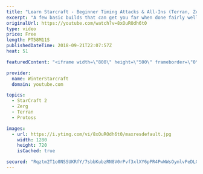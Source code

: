 ```yaml
---
title: "Learn Starcraft - Beginner Timing Attacks & All-Ins (Terran, Zerg & Protoss)"
excerpt: "A few basic builds that can get you far when done fairly well. Also important is how not to overextend and lose everything."
originalUrl: https://youtube.com/watch?v=8xOuROdh6t0
type: video
price: Free
length: PT58M11S
publishedDateTime: 2018-09-21T22:07:57Z
heat: 51

featuredContent: "<iframe width=\"800\" height=\"500\" frameborder=\"0\" src=\"https://www.youtube.com/embed/8xOuROdh6t0\" allow=\"accelerometer; autoplay; encrypted-media; gyroscope; picture-in-picture\" allowfullscreen></iframe>"

provider:
  name: WinterStarcraft
  domain: youtube.com

topics:
  - StarCraft 2
  - Zerg
  - Terran
  - Protoss

images:
  - url: https://i.ytimg.com/vi/8xOuROdh6t0/maxresdefault.jpg
    width: 1280
    height: 720
    isCached: true

secured: "Rqztm2T1o0NSSUKRfY/7sbbKubzRN8V0rPvf3xlXY6pPR4PwWWsOymlvPeDLGKB0ttekFsxZM+ceEmakpIY9JPJeCGGaE5md9p828XsjkEn54D4Jj7sHQ+3FLVnmvZg1h7F9rV549eEsyozg0cp/8oUAmopWmqvKdfjzSJ0p4GvJzcD8igxJPomvVJpCImh0D0EmtOob5v3OUCfrB2cM8EOGo8KHxLsMH7q8yzH3kVkBcRHRTee+DvwvaBJsOwBYu6/HDfqe545zvpZNAbbsCdNlTrsLt3FtDnCHky5rTitlVXqsd7Txt+Hc7I+Ctu6czxrjnfxoxiD+MtKkF4ckLmD/zut7bCshKMmCnTmDN+99J0Y8SvF57Xc17kqQ+W2FYcPCL/jHNBqyIlEwAhGwqp99bCLssw/jUrfJoCnUci0=;6eXvBbjgcM29utglH+5EDw=="
---
```


